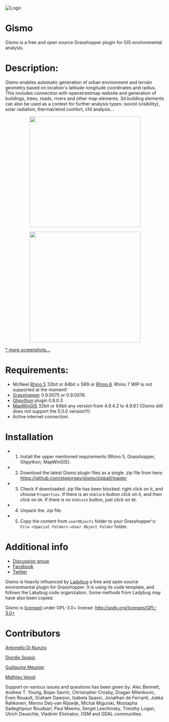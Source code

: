 ![Logo](https://github.com/stgeorges/gismo/blob/master/resources/images/gismo_logo.png)

# Gismo
Gismo is a free and open source Grasshopper plugin for GIS environmental analysis.



# Description:
Gismo enables automatic generation of urban environment and terrain geometry based on location's latitude-longitude coordinates and radius. This includes connection with openstreetmap website and generation of buildings, trees, roads, rivers and other map elements. 3d building elements can also be used as a context for further analysis types: isovist (visibility), solar radiation, thermal/wind comfort, cfd analysis...

<p align="center">
  <img src="https://github.com/stgeorges/gismo/blob/master/resources/images/gismo_components_tabs.png" width="350"/>
</p>

<p align="center">
  <img src="https://github.com/stgeorges/gismo/blob/master/resources/images/3D_Acropolis.jpg" width="350"/>
</p>

[* more screenshots...](https://github.com/stgeorges/gismo/tree/master/resources/images)



# Requirements:

- McNeel [Rhino 5](http://www.rhino3d.com/download/rhino/5/latest) 32bit or 64bit ≥ SR9 or [Rhino 6](https://www.rhino3d.com/download/rhino-for-windows/6/latest). Rhino 7 WIP is not supported at the moment!
- [Grasshopper](http://www.rhino3d.com/download/grasshopper/1.0/wip) 0.9.0075 or 0.9.0076.
- [Ghpython](http://www.food4rhino.com/app/ghpython) plugin 0.6.0.3
- [MapWinGIS](https://github.com/MapWindow/MapWinGIS/releases) 32bit or 64bit any version from 4.9.4.2 to 4.9.6.1 (Gismo still does not support the 5.0.0 version!!!) 
- Active internet connection.



# Installation
- 1) Install the upper mentioned requirements (Rhino 5, Grasshopper, Ghpython, MapWinGIS).
- 2) Download the latest Gismo plugin files as a single .zip file from here:
https://github.com/stgeorges/gismo/zipball/master
- 3) Check if downloaded .zip file has been blocked: right click on it, and choose ```Properties```. If there is an ```Unblock``` button click on it, and then click on ```OK```. If there is no ```Unblock``` button, just click on ```OK```.
- 4) Unpack the .zip file.
- 5) Copy the content from ```userObjects``` folder to your Grasshopper's: ```File->Special Folders->User Object Folder``` folder.



# Additional info
- [Discussion group](http://www.grasshopper3d.com/group/gismo)
- [Facebook](https://www.facebook.com/GismoTools)
- [Twitter](https://twitter.com/gismo_tools)

Gismo is heavily influenced by [Ladybug](https://github.com/mostaphaRoudsari/ladybug) a free and open source environmental plugin for Grasshopper. It is using its code template, and follows the Labybug code organization. Some methods from Ladybug may have also been copied.

Gismo is [licensed](https://github.com/stgeorges/gismo/blob/master/LICENSE.md) under GPL-3.0+ license: <http://spdx.org/licenses/GPL-3.0+>



# Contributors
[Antonello Di Nunzio](https://github.com/AntonelloDN)

[Djordje Spasic](https://github.com/stgeorges)

[Guillaume Meunier](https://github.com/Alliages)

[Mathieu Venot](https://github.com/MathieuVenot)

Support on various issues and questions has been given by: Alec Bennett, Andrew T. Young, Bojan Savric, Christopher Crosby, Dragan Milenkovic, Even Rouault, Graham Dawson, Izabela Spasic, Jonathan de Ferranti, Jukka Rahkonen, Menno Deij-van Rijswijk, Michal Migurski, Mostapha Sadeghipour Roudsari, Paul Meems, Sergei Leschinsky, Timothy Logan, Ulrich Deuschle, Vladimir Elistratov, OSM and GDAL communities.
